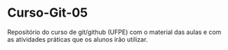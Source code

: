 # Curso-Git-05
Repositório do curso de git/github (UFPE) com o material das aulas e com as atividades práticas que os alunos irão utilizar.
